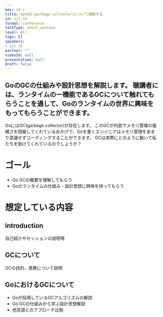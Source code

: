 ```yaml
---
key: a4-s
title: GoのGC(garbage collector)について理解する
id: uji_rb
format: conference
talkType: short_session
level: All
tags: []
speakers:
- uji_rb
partner: ""
videoId: null
presentation: null
draft: false
---
```

GoのGCの仕組みや設計思想を解説します。
聴講者には、ランタイムの一機能であるGCについて触れてもらうことを通して、Goのランタイムの世界に興味をもってもらうことができます。
---
GoにはGC(garbage collector)が存在します。
このGCが内部でメモリ管理の複雑さを隠蔽してくれているおかげで、Goを書くエンジニアはメモリ管理をあまり意識せずコーディングすることができます。
GCは実際にどのように動いて私たちを助けてくれているのでしょうか？

# ゴール
- Go GCの概要を理解してもらう
- Goのランタイムの仕組み・設計思想に興味を持ってもらう

# 想定している内容

## introduction 
自己紹介やセッションの説明等

## GCについて
GCの目的、責務について説明

## GoにおけるGCについて
- Goが採用しているGCアルゴリズムの解説
- Go GCの仕組みから学ぶ設計思想解説
- 他言語とのアプローチ比較